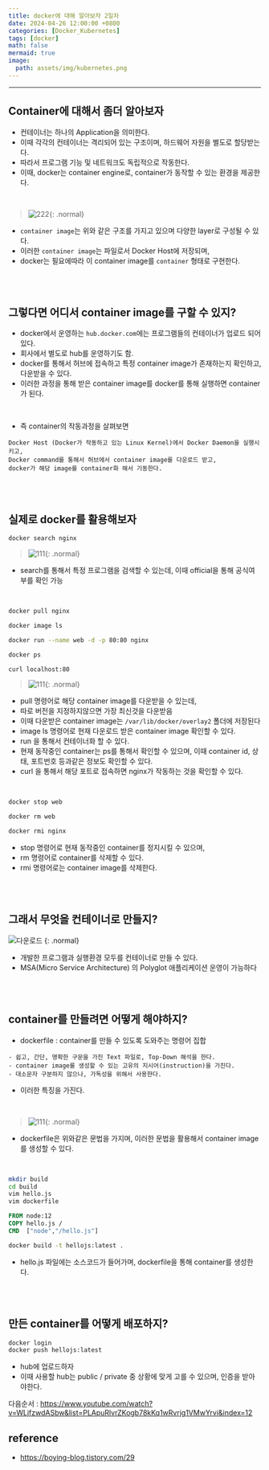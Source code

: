```yaml
---
title: docker에 대해 알아보자 2일차
date: 2024-04-26 12:00:00 +0800
categories: [Docker_Kubernetes]
tags: [docker]
math: false
mermaid: true
image:
  path: assets/img/kubernetes.png
---
```


<hr style="border:1px solid white">

## Container에 대해서 좀더 알아보자
- 컨테이너는 하나의 Application을 의미한다.
- 이때 각각의 컨테이너는 격리되어 있는 구조이며, 하드웨어 자원을 별도로 할당받는다.
- 따라서 프로그램 기능 및 네트워크도 독립적으로 작동한다.
- 이때, docker는 container engine로, container가 동작할 수 있는 환경을 제공한다.

<br/>

> ![222](https://github.com/alphathx13/alphathx13.github.io/assets/163115993/1708024b-52d3-4d12-b7b6-2ef049e21a80){: .normal}
- `container image`는 위와 같은 구조를 가지고 있으며 다양한 layer로 구성될 수 있다.
- 이러한 `container image`는 파일로서 Docker Host에 저장되며, 
- docker는 필요에따라 이 container image를 `container` 형태로 구현한다.

<br/><br/>

## 그렇다면 어디서 container image를 구할 수 있지?
- docker에서 운영하는 `hub.docker.com`에는 프로그램들의 컨테이너가 업로드 되어있다.
- 회사에서 별도로 hub를 운영하기도 함.
- docker를 통해서 허브에 접속하고 특정 container image가 존재하는지 확인하고, 다운받을 수 있다.
- 이러한 과정을 통해 받은 container image를 docker를 통해 실행하면 container가 된다.

<br/>

- 즉 container의 작동과정을 살펴보면

```
Docker Host (Docker가 작동하고 있는 Linux Kernel)에서 Docker Daemon을 실행시키고,
Docker command를 통해서 허브에서 container image를 다운로드 받고,
docker가 해당 image를 container화 해서 기동한다.
```

<br/><br/>

## 실제로 docker를 활용해보자

```bash
docker search nginx
```
> ![111](https://github.com/alphathx13/alphathx13.github.io/assets/163115993/a4560dfb-660b-4b37-92b1-404b3b60c384){: .normal}
- search를 통해서 특정 프로그램을 검색할 수 있는데, 이때 official을 통해 공식여부를 확인 가능

<br/>

```bash
docker pull nginx

docker image ls

docker run --name web -d -p 80:80 nginx

docker ps

curl localhost:80
```
> ![111](https://github.com/alphathx13/alphathx13.github.io/assets/163115993/96e83cff-c476-45ab-b1bb-718e27b975e9){: .normal}
- pull 명령어로 해당 container image를 다운받을 수 있는데, 
- 따로 버전을 지정하지않으면 가장 최신것을 다운받음
- 이때 다운받은 container image는 `/var/lib/docker/overlay2` 폴더에 저장된다
- image ls 명령어로 현재 다운로드 받은 container image 확인할 수 있다.
- run 을 통해서 컨테이너화 할 수 있다.
- 현재 동작중인 container는 ps를 통해서 확인할 수 있으며, 이때 container id, 상태, 포트번호 등과같은 정보도 확인할 수 있다.
- curl 을 통해서 해당 포트로 접속하면 nginx가 작동하는 것을 확인할 수 있다.

<br/>

```bash
docker stop web

docker rm web

docker rmi nginx
```
- stop 명령어로 현재 동작중인 container를 정지시킬 수 있으며,
- rm 명령어로 container를 삭제할 수 있다.
- rmi 명령어로는 container image를 삭제한다.

<br/><br/>

## 그래서 무엇을 컨테이너로 만들지?
![다운로드](https://github.com/alphathx13/alphathx13.github.io/assets/163115993/a4cfc2f6-5e78-4e7d-bb1f-5ac571f86037)
{: .normal}
- 개발한 프로그램과 실행환경 모두를 컨테이너로 만들 수 있다.
- MSA(Micro Service Architecture) 의 Polyglot 애플리케이션 운영이 가능하다

<br/><br/>

## container를 만들려면 어떻게 해야하지?
- dockerfile : container를 만들 수 있도록 도와주는 명령어 집합

```
- 쉽고, 간단, 명확한 구문을 가진 Text 파일로, Top-Down 해석을 한다.
- container image를 생성할 수 있는 고유의 지시어(instruction)을 가진다.
- 대소문자 구분하지 않으나, 가독성을 위해서 사용한다.
```
- 이러한 특징을 가진다.

<br/>

>![111](https://github.com/alphathx13/alphathx13.github.io/assets/163115993/71abc32d-da4e-44f1-a27d-d486a5c7d1f2){: .normal}
- dockerfile은 위와같은 문법을 가지며, 이러한 문법을 활용해서 container image를 생성할 수 있다.

<br/>

```bash
mkdir build
cd build
vim hello.js
vim dockerfile
```
```dockerfile
FROM node:12
COPY hello.js /
CMD  ["node","/hello.js"]
```
```bash
docker build -t hellojs:latest .
```
- hello.js 파일에는 소스코드가 들어가며, dockerfile을 통해 container를 생성한다.

<br/><br/>

## 만든 container를 어떻게 배포하지?
```bash
docker login
docker push hellojs:latest
```
- hub에 업로드하자
- 이때 사용할 hub는 public / private 중 상황에 맞게 고를 수 있으며, 인증을 받아야한다.


다음순서 : https://www.youtube.com/watch?v=WLjfzwdASbw&list=PLApuRlvrZKogb78kKq1wRvrjg1VMwYrvi&index=12 

## reference
- https://boying-blog.tistory.com/29